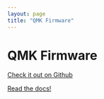 ```yaml
---
layout: page
title: "QMK Firmware"
---
```

# QMK Firmware

[Check it out on Github](https://github.com/qmk/qmk_firmware)

[Read the docs!](https://docs.qmk.fm)
